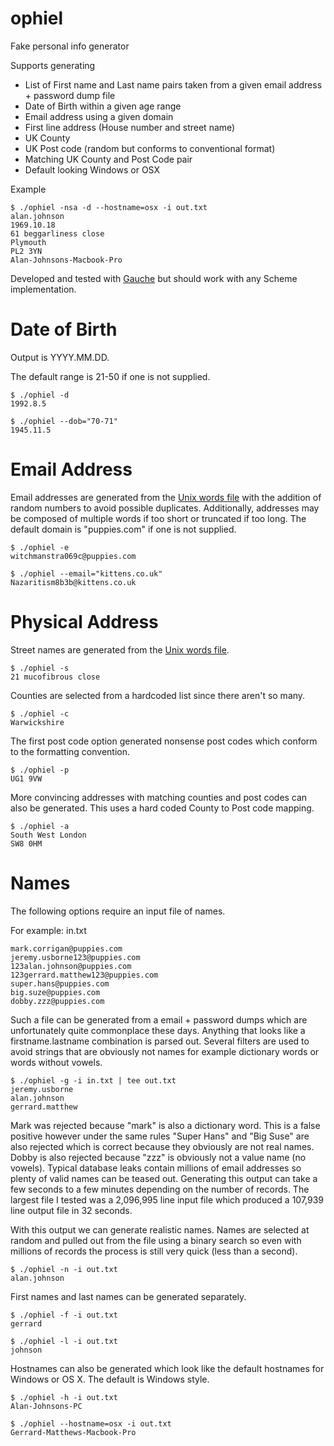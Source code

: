 ophiel
======

Fake personal info generator

Supports generating
* List of First name and Last name pairs taken from a given email address + password dump file
* Date of Birth within a given age range
* Email address using a given domain
* First line address (House number and street name)
* UK County
* UK Post code (random but conforms to conventional format)
* Matching UK County and Post Code pair
* Default looking Windows or OSX

Example

    $ ./ophiel -nsa -d --hostname=osx -i out.txt 
    alan.johnson
    1969.10.18
    61 beggarliness close
    Plymouth
    PL2 3YN
    Alan-Johnsons-Macbook-Pro

Developed and tested with [Gauche](http://practical-scheme.net/gauche/) but should work with any Scheme implementation.

Date of Birth
==

Output is YYYY.MM.DD.

The default range is 21-50 if one is not supplied. 

    $ ./ophiel -d
    1992.8.5

    $ ./ophiel --dob="70-71"
    1945.11.5

Email Address
==

Email addresses are generated from the [Unix words file](http://en.wikipedia.org/wiki/Words_%28Unix%29) with the addition of random numbers to avoid possible duplicates. Additionally, addresses may be composed of multiple words if too short or truncated if too long. The default domain is "puppies.com" if one is not supplied.

    $ ./ophiel -e
    witchmanstra069c@puppies.com

    $ ./ophiel --email="kittens.co.uk"
    Nazaritism8b3b@kittens.co.uk

Physical Address
===

Street names are generated from the [Unix words file](http://en.wikipedia.org/wiki/Words_%28Unix%29).

    $ ./ophiel -s
    21 mucofibrous close

Counties are selected from a hardcoded list since there aren't so many.

    $ ./ophiel -c
    Warwickshire

The first post code option generated nonsense post codes which conform to the formatting convention. 

    $ ./ophiel -p
    UG1 9VW

More convincing addresses with matching counties and post codes can also be generated. This uses a hard coded County to Post code mapping.

    $ ./ophiel -a
    South West London
    SW8 0HM

Names
===

The following options require an input file of names.

For example: in.txt

    mark.corrigan@puppies.com
    jeremy.usborne123@puppies.com
    123alan.johnson@puppies.com
    123gerrard.matthew123@puppies.com
    super.hans@puppies.com
    big.suze@puppies.com
    dobby.zzz@puppies.com
    
Such a file can be generated from a email + password dumps which are unfortunately quite commonplace these days. Anything that looks like a firstname.lastname combination is parsed out. Several filters are used to avoid strings that are obviously not names for example dictionary words or words without vowels.

    $ ./ophiel -g -i in.txt | tee out.txt 
    jeremy.usborne
    alan.johnson
    gerrard.matthew

Mark was rejected because "mark" is also a dictionary word. This is a false positive however under the same rules "Super Hans" and "Big Suse" are also rejected which is correct because they obviously are not real names. Dobby is also rejected because "zzz" is obviously not a value name (no vowels). Typical database leaks contain millions of email addresses so plenty of valid names can be teased out. Generating this output can take a few seconds to a few minutes depending on the number of records. The largest file I tested was a 2,096,995 line input file which produced a 107,939 line output file in 32 seconds.

With this output we can generate realistic names. Names are selected at random and pulled out from the file using a binary search so even with millions of records the process is still very quick (less than a second).

    $ ./ophiel -n -i out.txt 
    alan.johnson

First names and last names can be generated separately.

    $ ./ophiel -f -i out.txt 
    gerrard

    $ ./ophiel -l -i out.txt 
    johnson

Hostnames can also be generated which look like the default hostnames for Windows or OS X. The default is Windows style.

    $ ./ophiel -h -i out.txt
    Alan-Johnsons-PC

    $ ./ophiel --hostname=osx -i out.txt
    Gerrard-Matthews-Macbook-Pro
